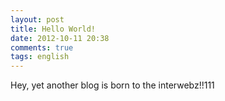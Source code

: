 ```yaml
---
layout: post
title: Hello World!
date: 2012-10-11 20:38
comments: true
tags: english
---
```


Hey, yet another blog is born to the interwebz!!111
